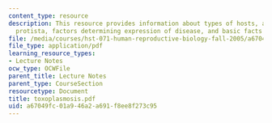 ```yaml
---
content_type: resource
description: This resource provides information about types of hosts, apicomplexa
  protista, factors determining expression of disease, and basic facts about toxoplasmosis.
file: /media/courses/hst-071-human-reproductive-biology-fall-2005/a67049fc01a946a2a691f8ee8f273c95_toxoplasmosis.pdf
file_type: application/pdf
learning_resource_types:
- Lecture Notes
ocw_type: OCWFile
parent_title: Lecture Notes
parent_type: CourseSection
resourcetype: Document
title: toxoplasmosis.pdf
uid: a67049fc-01a9-46a2-a691-f8ee8f273c95
---
```

